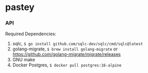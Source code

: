 # pastey

### API

Required Dependencies:

1. sqlc, `$ go install github.com/sqlc-dev/sqlc/cmd/sqlc@latest`
2. golang-migrate, `$ brew install golang-migrate` or https://github.com/golang-migrate/migrate/releases
3. GNU make
4. Docker Postgres, `$ docker pull postgres:16-alpine`
